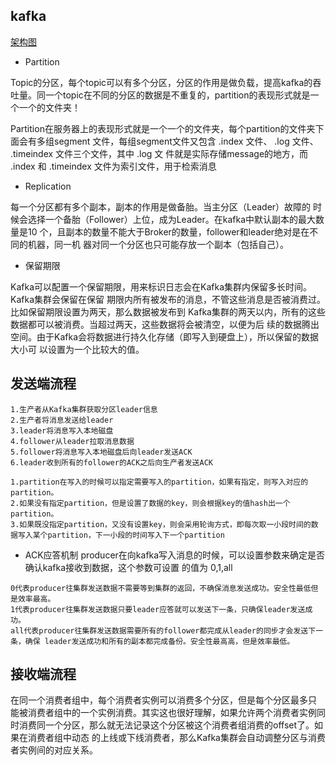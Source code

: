 

## kafka
[架构图](http://topgoer.com/static/9.2/1.jpg)

- Partition

Topic的分区，每个topic可以有多个分区，分区的作用是做负载，提高kafka的吞 吐量。同一个topic在不同的分区的数据是不重复的，partition的表现形式就是一个一个的⽂件夹！

Partition在服务器上的表现形式就是⼀个⼀个的⽂件夹，每个partition的⽂件夹下⾯会有多组segment ⽂件，每组segment⽂件⼜包含 .index ⽂件、 .log ⽂件、 .timeindex ⽂件三个⽂件，其中 .log ⽂ 件就是实际存储message的地⽅，⽽ .index 和 .timeindex ⽂件为索引⽂件，⽤于检索消息


- Replication

每一个分区都有多个副本，副本的作用是做备胎。当主分区（Leader）故障的 时候会选择一个备胎（Follower）上位，成为Leader。在kafka中默认副本的最大数量是10 个，且副本的数量不能大于Broker的数量，follower和leader绝对是在不同的机器，同一机 器对同一个分区也只可能存放一个副本（包括自己）。

- 保留期限

Kafka可以配置⼀个保留期限，⽤来标识⽇志会在Kafka集群内保留多⻓时间。Kafka集群会保留在保留 期限内所有被发布的消息，不管这些消息是否被消费过。⽐如保留期限设置为两天，那么数据被发布到 Kafka集群的两天以内，所有的这些数据都可以被消费。当超过两天，这些数据将会被清空，以便为后 续的数据腾出空间。由于Kafka会将数据进⾏持久化存储（即写⼊到硬盘上），所以保留的数据⼤⼩可 以设置为⼀个⽐较⼤的值。


## 发送端流程

```
1.⽣产者从Kafka集群获取分区leader信息
2.⽣产者将消息发送给leader
3.leader将消息写入本地磁盘
4.follower从leader拉取消息数据
5.follower将消息写入本地磁盘后向leader发送ACK
6.leader收到所有的follower的ACK之后向生产者发送ACK

1.partition在写入的时候可以指定需要写入的partition，如果有指定，则写入对应的partition。
2.如果没有指定partition，但是设置了数据的key，则会根据key的值hash出一个partition。
3.如果既没指定partition，又没有设置key，则会采用轮询⽅式，即每次取一小段时间的数据写入某个partition，下一小段的时间写入下一个partition
```

- ACK应答机制
producer在向kafka写入消息的时候，可以设置参数来确定是否确认kafka接收到数据，这个参数可设置 的值为 0,1,all
```
0代表producer往集群发送数据不需要等到集群的返回，不确保消息发送成功。安全性最低但是效率最高。
1代表producer往集群发送数据只要leader应答就可以发送下一条，只确保leader发送成功。
all代表producer往集群发送数据需要所有的follower都完成从leader的同步才会发送下一条，确保 leader发送成功和所有的副本都完成备份。安全性最⾼高，但是效率最低。
```


## 接收端流程

在同⼀个消费者组中，每个消费者实例可以消费多个分区，但是每个分区最多只 能被消费者组中的⼀个实例消费。其实这也很好理解，如果允许两个消费者实例同 时消费同⼀个分区，那么就⽆法记录这个分区被这个消费者组消费的offset了。如果在消费者组中动态 的上线或下线消费者，那么Kafka集群会⾃动调整分区与消费者实例间的对应关系。


